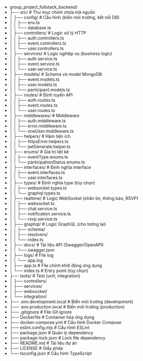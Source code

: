 * group_project_fullstack_backend/
* ├── src/                           # Thư mục chính chứa mã nguồn
* │   ├── config/                    # Cấu hình (biến môi trường, kết nối DB)
* │   │   ├── env.ts
* │   │   └── database.ts
* │   ├── controllers/               # Logic xử lý HTTP
* │   │   ├── auth.controllers.ts
* │   │   ├── event.controllers.ts
* │   │   └── user.controllers.ts
* │   ├── services/                  # Logic nghiệp vụ (business logic)
* │   │   ├── auth.service.ts
* │   │   ├── event.service.ts
* │   │   └── user.service.ts
* │   ├── models/                    # Schema và model MongoDB
* │   │   ├── event.models.ts
* │   │   ├── user.models.ts
* │   │   └── participant.models.ts
* │   ├── routes/                    # Định tuyến API
* │   │   ├── auth.routes.ts
* │   │   ├── event.routes.ts
* │   │   └── user.routes.ts
* │   ├── middlewares/               # Middleware
* │   │   ├── auth.middleware.ts
* │   │   ├── error.middleware.ts
* │   │   └── oneUser.middleware.ts
* │   ├── helpers/                   # Hàm tiện ích
* │   │   ├── httpsError.helpers.ts
* │   │   └── jwtGenerate.helper.ts
* │   ├── enums/                     # Giá trị liệt kê
* │   │   ├── eventType.enums.ts
* │   │   └── participationStatus.enums.ts
* │   ├── interfaces/                # Định nghĩa interface
* │   │   ├── event.interfaces.ts
* │   │   └── user.interfaces.ts
* │   ├── types/                     # Định nghĩa type (tùy chọn)
* │   │   ├── websocket.types.ts
* │   │   └── graphql.types.ts
* │   ├── realtime/                  # Logic WebSocket (nhắn tin, thông báo, RSVP)
* │   │   ├── websocket.ts
* │   │   ├── chat.service.ts
* │   │   ├── notification.service.ts
* │   │   └── rsvp.service.ts
* │   ├── graphql/                   # Logic GraphQL (cho tương lai)
* │   │   ├── schema/
* │   │   ├── resolvers/
* │   │   └── index.ts
* │   ├── docs/                      # Tài liệu API (Swagger/OpenAPI)
* │   │   └── swagger.json
* │   ├── logs/                      # File log
* │   │   └── app.log
* │   ├── app.ts                     # File chính khởi động ứng dụng
* │   └── index.ts                   # Entry point (tùy chọn)
* ├── tests/                         # Test (unit, integration)
* │   ├── controllers/
* │   ├── services/
* │   ├── websocket/
* │   └── integration/
* ├── .env.development.local         # Biến môi trường (development)
* ├── .env.production.local          # Biến môi trường (production)
* ├── .gitignore                     # File Git ignore
* ├── Dockerfile                     # Container hóa ứng dụng
* ├── docker-compose.yml             # Cấu hình Docker Compose
* ├── eslint.config.mjs              # Cấu hình ESLint
* ├── package.json                   # Quản lý dependency
* ├── package-lock.json              # Lock file dependency
* ├── README.md                      # Tài liệu dự án
* ├── LICENSE                        # Giấy phép
* └── tsconfig.json                  # Cấu hình TypeScript